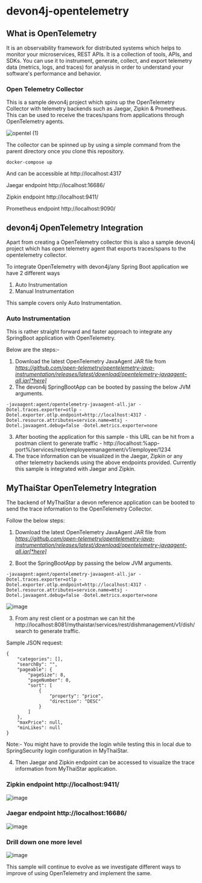 # devon4j-opentelemetry

## What is OpenTelemetry
It is an observability framework for distributed systems which helps to monitor your microservices, REST APIs.
It is a collection of tools, APIs, and SDKs. You can use it to instrument, generate, collect, and export telemetry data (metrics, logs, and traces) for analysis in order to understand your software's performance and behavior.

### Open Telemetry Collector
This is a sample devon4j project which spins up the OpenTelemetry Collector with telemetry backends such as Jaegar, Zipkin & Prometheus. This can be used to receive the traces/spans from applications through OpenTelemetry agents.

![opentel (1)](https://user-images.githubusercontent.com/63033584/122399442-6ddb4f80-cf98-11eb-8029-a011de5b8870.png)


The collector can be spinned up by using a simple command from the parent directory once you clone this repository. 
```
docker-compose up
```
And can be accessible at http://localhost:4317

Jaegar endpoint http://localhost:16686/

Zipkin endpoint http://localhost:9411/

Prometheus endpoint http://localhost:9090/


## devon4j OpenTelemetry Integration

Apart from creating a OpenTelemetry collector this is also a sample devon4j project which has open telemetry agent that exports traces/spans to the opentelemetry collector.

To integrate OpenTelemetry with devon4j/any Spring Boot application we have 2 different ways
1) Auto Instrumentation
2) Manual Instrumentation

This sample covers only Auto Instrumentation.

### Auto Instrumentation
This is rather straight forward and faster approach to integrate any SpringBoot application with OpenTelemetry.

Below are the steps:-

1) Download the latest OpenTelemetry JavaAgent JAR file from _https://github.com/open-telemetry/opentelemetry-java-instrumentation/releases/latest/download/opentelemetry-javaagent-all.jar[*here]_
2) The devon4j SpringBootApp can be booted by passing the below JVM arguments.
```
-javaagent:agent/opentelemetry-javaagent-all.jar -Dotel.traces.exporter=otlp -Dotel.exporter.otlp.endpoint=http://localhost:4317 -Dotel.resource.attributes=service.name=mtsj -Dotel.javaagent.debug=false -Dotel.metrics.exporter=none
```
3) After booting the application for this sample - this URL can be hit from a postman client to generate traffic - http://localhost:%app-port%/services/rest/employeemanagement/v1/employee/1234
4) The trace information can be visualized in the Jaegar, Zipkin or any other telemetry backends using the above endpoints provided. Currently this sample is integrated with Jaegar and Zipkin. 

## MyThaiStar OpenTelemetry Integration
The backend of MyThaiStar a devon reference application can be booted to send the trace information to the OpenTelemetry Collector.

Follow the below steps:
1) Download the latest OpenTelemetry JavaAgent JAR file from _https://github.com/open-telemetry/opentelemetry-java-instrumentation/releases/latest/download/opentelemetry-javaagent-all.jar[*here]_
2. Boot the SpringBootApp by passing the below JVM arguments.
```
-javaagent:agent/opentelemetry-javaagent-all.jar -Dotel.traces.exporter=otlp -Dotel.exporter.otlp.endpoint=http://localhost:4317 -Dotel.resource.attributes=service.name=mtsj -Dotel.javaagent.debug=false -Dotel.metrics.exporter=none
```

![image](https://user-images.githubusercontent.com/63033584/122231142-dca4a400-ced7-11eb-875e-0a61dcddb030.png)

3. From any rest client or a postman we can hit the http://localhost:8081/mythaistar/services/rest/dishmanagement/v1/dish/search to generate traffic.

Sample JSON request: 
```
{
    "categories": [],
    "searchBy": "",
    "pageable": {
        "pageSize": 8,
        "pageNumber": 0,
        "sort": [
            {
                "property": "price",
                "direction": "DESC"
            }
        ]
    },
    "maxPrice": null,
    "minLikes": null
}
```
Note:- You might have to provide the login while testing this in local due to SpringSecurity login configuration in MyThaiStar.

4. Then Jaegar and Zipkin endpoint can be accessed to visualize the trace information from MyThaiStar application.
### Zipkin endpoint http://localhost:9411/

![image](https://user-images.githubusercontent.com/63033584/122234808-cc41f880-ceda-11eb-8813-d440ad6431bb.png)


### Jaegar endpoint http://localhost:16686/

![image](https://user-images.githubusercontent.com/63033584/122234896-de239b80-ceda-11eb-88dc-132443a40118.png)

### Drill down one more level

![image](https://user-images.githubusercontent.com/63033584/122236462-28594c80-cedc-11eb-898a-0bd46be0b7bd.png)


This sample will continue to evolve as we investigate different ways to improve of using OpenTelemetry and implement the same.


